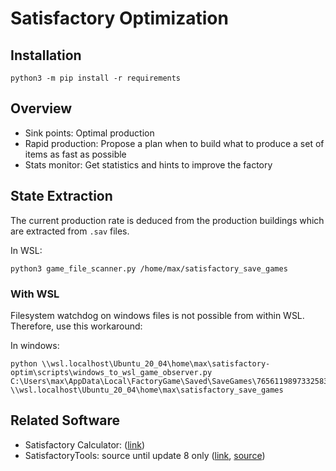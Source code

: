 # Satisfactory Optimization

## Installation

```
python3 -m pip install -r requirements
```

## Overview

- Sink points: Optimal production
- Rapid production: Propose a plan when to build what to produce a set of items as fast as possible
- Stats monitor: Get statistics and hints to improve the factory

## State Extraction
The current production rate is deduced from the production buildings which are extracted from `.sav` files.

In WSL:
```
python3 game_file_scanner.py /home/max/satisfactory_save_games
```

### With WSL
Filesystem watchdog on windows files is not possible from within WSL. Therefore, use this workaround:

In windows:
```
python \\wsl.localhost\Ubuntu_20_04\home\max\satisfactory-optim\scripts\windows_to_wsl_game_observer.py C:\Users\max\AppData\Local\FactoryGame\Saved\SaveGames\76561198973325836 \\wsl.localhost\Ubuntu_20_04\home\max\satisfactory_save_games
```

## Related Software
- Satisfactory Calculator: ([link](https://satisfactory-calculator.com/))
- SatisfactoryTools: source until update 8 only ([link](https://www.satisfactorytools.com/1.0/), [source](https://github.com/greeny/SatisfactoryTools/tree/dev))
